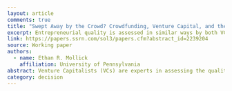 ```yaml
---
layout: article
comments: true
title: "Swept Away by the Crowd? Crowdfunding, Venture Capital, and the Selection of Entrepreneurs"
excerpt: Entrepreneurial quality is assessed in similar ways by both VCs and crowdfunders, but crowdfunding alleviates some of the geographic and gender biases associated with the way that VCs look for signals of quality.
link: https://papers.ssrn.com/sol3/papers.cfm?abstract_id=2239204
source: Working paper
authors:
  - name: Ethan R. Mollick
    affiliation: University of Pennsylvania 
abstract: Venture Capitalists (VCs) are experts in assessing the quality of entrepreneurial ventures. A long tradition of research has examined the signals of quality that VCs look for in new ventures, and the biases that result from the VC selection process. Recently, an alternative form of new venture funding has arisen in the form of crowdfunding, which relies on the judgement of millions of amateurs about which entrepreneurial projects are worth funding. Little is known about the degree to which amateurs respond to the same signals of quality as VCs, and whether they are subject to the same biases. To address this gap, I examine 2,101 crowdfunded projects that match characteristics of more traditional VC-backed seed ventures. Despite the radical differences in selection environments, I find that entrepreneurial quality is assessed in similar ways by both VCs and crowdfunders, but that crowdfunding alleviates some of geographic and gender biases associated with the way that VCs look for signals of quality.
category: decision
---
```


